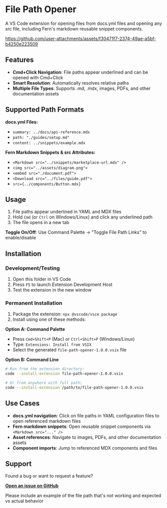 # File Path Opener

A VS Code extension for opening files from docs.yml files and opening any src file, including Fern's markdown reusable snippet components.


https://github.com/user-attachments/assets/f30471f7-2374-49ae-a5bf-b4250e223509


## Features

- **Cmd+Click Navigation**: File paths appear underlined and can be opened with Cmd+Click
- **Smart Resolution**: Automatically resolves relative paths
- **Multiple File Types**: Supports .md, .mdx, images, PDFs, and other documentation assets

## Supported Path Formats

**docs.yml Files:**
- `summary: ../docs/api-reference.mdx`
- `path: "./guides/setup.md"`  
- `content: ../snippets/example.mdx`

**Fern Markdown Snippets & src Attributes:**
- `<Markdown src="../snippets/marketplace-url.mdx" />`
- `<img src="../assets/diagram.png">`
- `<embed src="./document.pdf">`
- `<Download src="../files/guide.pdf">`
- `src={../components/Button.mdx}`

## Usage

1. File paths appear underlined in YAML and MDX files
2. Hold `Cmd` (or `Ctrl` on Windows/Linux) and click any underlined path
3. The file opens in a new tab

**Toggle On/Off**: Use Command Palette → "Toggle File Path Links" to enable/disable

## Installation

### Development/Testing
1. Open this folder in VS Code
2. Press `F5` to launch Extension Development Host
3. Test the extension in the new window

### Permanent Installation
1. Package the extension: `npx @vscode/vsce package`
2. Install using one of these methods:

**Option A: Command Palette**
- Press `Cmd+Shift+P` (Mac) or `Ctrl+Shift+P` (Windows/Linux)
- Type: `Extensions: Install from VSIX`
- Select the generated `file-path-opener-1.0.0.vsix` file

**Option B: Command Line**
```bash
# Run from the extension directory:
code --install-extension file-path-opener-1.0.0.vsix

# Or from anywhere with full path:
code --install-extension /path/to/file-path-opener-1.0.0.vsix
```

## Use Cases

- **docs.yml navigation**: Click on file paths in YAML configuration files to open referenced markdown files
- **Fern markdown snippets**: Open reusable snippet components via `<Markdown src="..." />`
- **Asset references**: Navigate to images, PDFs, and other documentation assets
- **Component imports**: Jump to referenced MDX components and files

## Support

Found a bug or want to request a feature?

**[Open an issue on GitHub](https://github.com/fern-api/file-path-opener/issues)**

Please include an example of the file path that's not working and expected vs actual behavior
